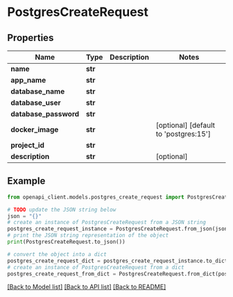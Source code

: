 # PostgresCreateRequest


## Properties

Name | Type | Description | Notes
------------ | ------------- | ------------- | -------------
**name** | **str** |  | 
**app_name** | **str** |  | 
**database_name** | **str** |  | 
**database_user** | **str** |  | 
**database_password** | **str** |  | 
**docker_image** | **str** |  | [optional] [default to 'postgres:15']
**project_id** | **str** |  | 
**description** | **str** |  | [optional] 

## Example

```python
from openapi_client.models.postgres_create_request import PostgresCreateRequest

# TODO update the JSON string below
json = "{}"
# create an instance of PostgresCreateRequest from a JSON string
postgres_create_request_instance = PostgresCreateRequest.from_json(json)
# print the JSON string representation of the object
print(PostgresCreateRequest.to_json())

# convert the object into a dict
postgres_create_request_dict = postgres_create_request_instance.to_dict()
# create an instance of PostgresCreateRequest from a dict
postgres_create_request_from_dict = PostgresCreateRequest.from_dict(postgres_create_request_dict)
```
[[Back to Model list]](../README.md#documentation-for-models) [[Back to API list]](../README.md#documentation-for-api-endpoints) [[Back to README]](../README.md)


